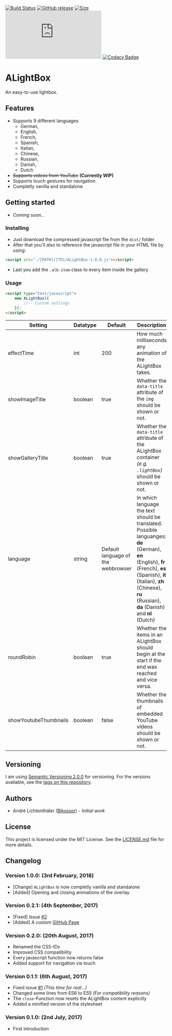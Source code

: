 [![Build Status](https://travis-ci.org/Bikossor/ALightBox.svg?branch=master)](https://travis-ci.org/Bikossor/ALightBox)
[![GitHub release](https://img.shields.io/github/release/bikossor/alightbox.svg)]()
[![Size](http://img.badgesize.io/https://raw.githubusercontent.com/Bikossor/alightbox/master/dist/ALightBox-1.0.0.js.svg)]()
[![Gzip size](http://img.badgesize.io/https://raw.githubusercontent.com/Bikossor/alightbox/master/dist/ALightBox-1.0.0.js?compression=gzip)]()
[![Codacy Badge](https://api.codacy.com/project/badge/Grade/92dc4d00fa224240826dae2a48ed5cfd)](https://www.codacy.com/app/Bikossor/ALightBox?utm_source=github.com&amp;utm_medium=referral&amp;utm_content=Bikossor/ALightBox&amp;utm_campaign=Badge_Grade)
# ALightBox
An easy-to-use lightbox.

## Features
- Supports 9 different languages
	- German,
	- English,
	- French,
	- Spanish,
	- Italian,
	- Chinese,
	- Russian,
	- Danish,
	- Dutch
- ~~Supports videos from YouTube~~ **(Currently WIP)**
- Supports touch gestures for navigation
- Completly vanilla and standalone

## Getting started
- *Coming soon...*

### Installing
- Just download the compressed javascript file from the ``dist/`` folder
- After that you'll also to reference the javascript file in your HTML file by using:<br>
```html
<script src="./[PATH]/[TO]/ALightBox-1.0.0.js"></script>
```
- Last you add the ``.alb-item`` class to every item inside the gallery

### Usage
```html
<script type="text/javascript">
	new ALightBox({
		//-- Custom settings
	});
</script>
```

Setting | Datatype | Default | Description
------- | -------- | ------- | -----------
effectTime | int | 200 | How much milliseconds any animation of the ALightBox takes.
showImageTitle | boolean | true | Whether the ``data-title`` attribute of the ``img`` should be shown or not.
showGalleryTitle | boolean | true | Whether the ``data-title`` attribute of the ALightBox container *(e.g. ``.lightBox``)* should be shown or not.
language | string | Default language of the webbrowser | In which language the text should be translated. Possible languanges: **de** (German), **en** (English), **fr** (French), **es** (Spanish), **it** (Italian), **zh** (Chinese), **ru** (Russian), **da** (Danish) and **nl** (Dutch)
roundRobin | boolean | true | Whether the items in an ALightBox should begin at the start if the end was reached and vice versa.
showYoutubeThumbnails | boolean | false | Whether the thumbnails of embedded YouTube videos should be shown or not.

## Versioning
I am using [Semantic Versioning 2.0.0](http://semver.org/) for versioning. For the versions available, see the [tags on this repository](https://github.com/Bikossor/ALightBox/tags).

## Authors
- André Lichtenthäler ([Bikossor](https://bikossor.de)) - *Initial work*

## License
This project is licensed under the MIT License. See the [LICENSE.md](LICENSE.md) file for more details.

## Changelog
### Version 1.0.0: (3rd February, 2018)
- [Change] ``ALightBox`` is now completly vanilla and standalone
- [Added] Opening and closing animations of the overlay

### Version 0.2.1: (4th September, 2017)
- [Fixed] Issue [#2](https://github.com/Bikossor/ALightBox/issues/2)
- [Added] A custom [GitHub Page](https://bikossor.github.io/ALightBox)

### Version 0.2.0: (20th August, 2017)
- Renamed the CSS-IDs
- Improved CSS compatibility
- Every javascript function now returns false
- Added support for navigation via touch

### Version 0.1.1: (6th August, 2017)
- Fixed issue [#1](https://github.com/Bikossor/ALightBox/issues/1) *(This time for real...)*
- Changed some lines from ES6 to ES5 *(For compatibility reasons)*
- The ``close``-Function now resets the ALightBox content explicitly
- Added a minified version of the stylesheet

### Version 0.1.0: (2nd July, 2017)
- First introduction